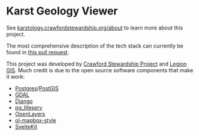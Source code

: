 # Karst Geology Viewer

See [karstology.crawfordstewardship.org/about](http://karstology.crawfordstewardship.org/about) to learn more about this project.

The most comprehensive description of the tech stack can currently be found in [this pull request](https://github.com/legiongis/karstography/pull/29).

This project was developed by [Crawford Stewardship Project](http://crawfordstewardship.org) and [Legion GIS](https://legiongis.com). Much credit is due to the open source software components that make it work:

- [Postgres](https://www.postgresql.org/)/[PostGIS](https://postgis.net/)
- [GDAL](https://gdal.org/)
- [Django](https://www.djangoproject.com/)
- [pg_tileserv](https://github.com/CrunchyData/pg_tileserv)
- [OpenLayers](https://openlayers.org)
- [ol-mapbox-style](https://github.com/openlayers/ol-mapbox-style)
- [SvelteKit](https://kit.svelte.dev/)